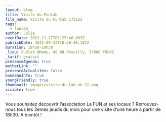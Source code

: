 ```yaml
---
layout: blog
title: Visite du Funlab
file_name: Visite du Funlab 171122
tags:
  - funlab
author: Julie
eventDate: 2022-11-17T07:25:46.063Z
publishDate: 2022-09-22T18:30:46.107Z
duration: 18h30-19h30
_lieu: Funlab @Mame, 49 Bd Preuilly, 37000 TOURS
_tarif: gratuit
presenceAgenda: true
motherLink: ""
presenceActualites: false
bandeauInfo: true
youngFriendly: true
thumbnail: images/visite-du-lab-ok-22.png
visible: true
---
```

Vous souhaitez découvrir l’association La FUN et ses locaux ? Retrouvez-nous tous les 3èmes jeudis du mois pour une visite d’une heure à partir de 18h30. A bientôt !